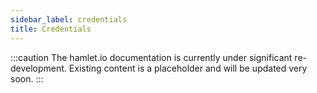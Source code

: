 ```yaml
---
sidebar_label: credentials
title: Credentials
---
```

:::caution
The hamlet.io documentation is currently under significant re-development. Existing content is a placeholder and will be updated very soon.
:::
